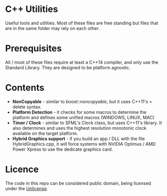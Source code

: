 # C++ Utilities
 Useful tools and utilities. Most of these files are free standing but files that are in the same folder may rely on each other.

# Prerequisites
 All / most of these files require at least a C++14 compiler, and only use the Standard Library. They are designed to be platform agnostic.

# Contents
* **NonCopyable** - similar to *boost::noncopyable*, but it uses C++11's = delete syntax.
* **Platform Detection** - it checks for some macros to determine the platform and defines some unified macros (WINDOWS, LINUX, MAC)
* **Timer / Clock** - similar to SFML's Clock class, but uses C++11's <chrono> library. It also determines and uses the highest resolution monotonic clock available on the target platform.
* **Hybrid Graphics support** - if you build an app / DLL with the file HybridGraphics.cpp, it will force systems with NVIDIA Optimus / AMD Power Xpress to use the dedicate graphics card.

# Licence
 The code in this repo can be considered public domain, being licensed under the [Unlicense](http://unlicense.org/).
